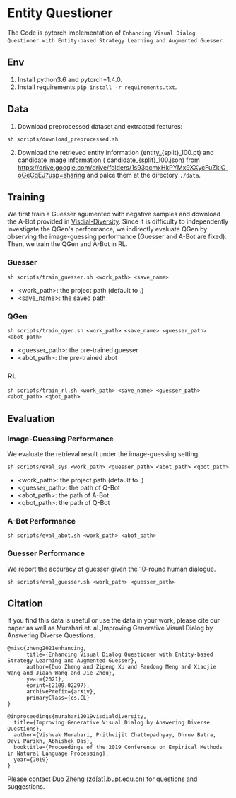 # Entity Questioner
The Code is pytorch implementation of `Enhancing Visual Dialog Questioner with Entity-based Strategy Learning and Augmented Guesser`.



## Env

1. Install python3.6 and pytorch=1.4.0.
2. Install requirements `pip install -r requirements.txt`.



## Data

1. Download preprocessed dataset and extracted features:

```shell
sh scripts/download_preprocessed.sh
```

2. Download the retrieved entity information (entity\_{split}\_100.pt) and candidate image information ( candidate\_{split}\_100.json) from https://drive.google.com/drive/folders/1s93pcmxHkPYMx9XXycFuZklC_oGeCqEJ?usp=sharing and palce them at the directory `./data`.  



## Training

We first train a Guesser agumented with negative samples and download the A-Bot provided in [Visdial-Diversity](https://github.com/vmurahari3/visdial-diversity). Since it is difficulty to independently investigate the QGen's performance, we indirectly evaluate QGen by observing the image-guessing performance (Guesser and A-Bot are fixed). Then, we train the QGen and A-Bot in RL.

### Guesser

```shell
sh scripts/train_guesser.sh <work_path> <save_name>
```

* <work_path>: the project path (default to .)
* <save_name>: the saved path

### QGen

```shell
sh scripts/train_qgen.sh <work_path> <save_name> <guesser_path> <abot_path>
```

* <guesser_path>: the pre-trained guesser
* <abot_path>: the pre-trained abot

### RL

```shell
sh scripts/train_rl.sh <work_path> <save_name> <guesser_path> <abot_path> <qbot_path>
```



## Evaluation

### Image-Guessing Performance

We evaluate the retrieval result under the image-guessing setting.

```shell
sh scripts/eval_sys <work_path> <guesser_path> <abot_path> <qbot_path>
```

* <work_path>: the project path (default to .)
* <guesser_path>: the path of Q-Bot
* <abot_path>: the path of A-Bot
* <qbot_path>: the path of Q-Bot

### A-Bot Performance

```shell
sh scripts/eval_abot.sh <work_path> <abot_path>
```

### Guesser Performance

We report the accuracy of guesser given the 10-round human dialogue.

```shell
sh scripts/eval_guesser.sh <work_path> <guesser_path>
```



## Citation

If you find this data is useful or use the data in your work, please cite our paper as well as Murahari et. al.,Improving Generative Visual Dialog by Answering Diverse Questions.

```
@misc{zheng2021enhancing,
      title={Enhancing Visual Dialog Questioner with Entity-based Strategy Learning and Augmented Guesser}, 
      author={Duo Zheng and Zipeng Xu and Fandong Meng and Xiaojie Wang and Jiaan Wang and Jie Zhou},
      year={2021},
      eprint={2109.02297},
      archivePrefix={arXiv},
      primaryClass={cs.CL}
}

@inproceedings{murahari2019visdialdiversity,
  title={Improving Generative Visual Dialog by Answering Diverse Questions},
  author={Vishvak Murahari, Prithvijit Chattopadhyay, Dhruv Batra, Devi Parikh, Abhishek Das},
  booktitle={Proceedings of the 2019 Conference on Empirical Methods in Natural Language Processing},
  year={2019}
}
```

Please contact Duo Zheng (zd[at].bupt.edu.cn) for questions and suggestions.

